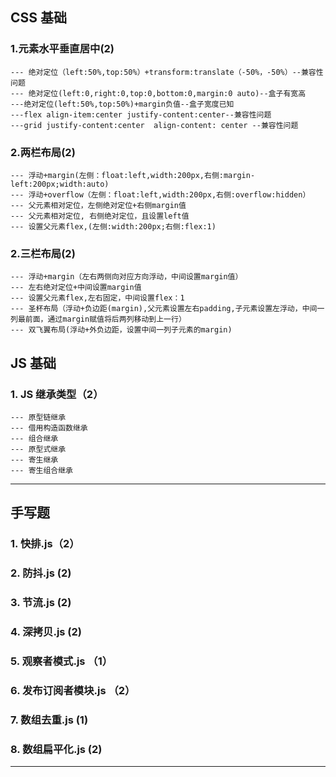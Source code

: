 ## CSS 基础

### 1.元素水平垂直居中(2)

    --- 绝对定位（left:50%,top:50%）+transform:translate（-50%，-50%）--兼容性问题
    --- 绝对定位(left:0,right:0,top:0,bottom:0,margin:0 auto)--盒子有宽高
    ---绝对定位(left:50%,top:50%)+margin负值--盒子宽度已知
    ---flex align-item:center justify-content:center--兼容性问题
    ---grid justify-content:center  align-content: center --兼容性问题

### 2.两栏布局(2)

    --- 浮动+margin(左侧：float:left,width:200px,右侧:margin-left:200px;width:auto)
    --- 浮动+overflow（左侧：float:left,width:200px,右侧:overflow:hidden）
    --- 父元素相对定位，左侧绝对定位+右侧margin值
    --- 父元素相对定位, 右侧绝对定位，且设置left值
    --- 设置父元素flex,(左侧:width:200px;右侧:flex:1)

### 2.三栏布局(2)

    --- 浮动+margin（左右两侧向对应方向浮动，中间设置margin值）
    --- 左右绝对定位+中间设置margin值
    --- 设置父元素flex,左右固定，中间设置flex：1
    --- 圣杯布局（浮动+负边距(margin),父元素设置左右padding,子元素设置左浮动，中间一列最前面，通过margin赋值将后两列移动到上一行）
    --- 双飞翼布局(浮动+外负边距，设置中间一列子元素的margin)

## JS 基础

### 1. JS 继承类型（2）

    --- 原型链继承
    --- 借用构造函数继承
    --- 组合继承
    --- 原型式继承
    --- 寄生继承
    --- 寄生组合继承

---

## 手写题

### 1. 快排.js（2）

### 2. 防抖.js (2)

### 3. 节流.js (2)

### 4. 深拷贝.js (2)

### 5. 观察者模式.js （1）

### 6. 发布订阅者模块.js （2）

### 7. 数组去重.js (1)

### 8. 数组扁平化.js (2)

---
